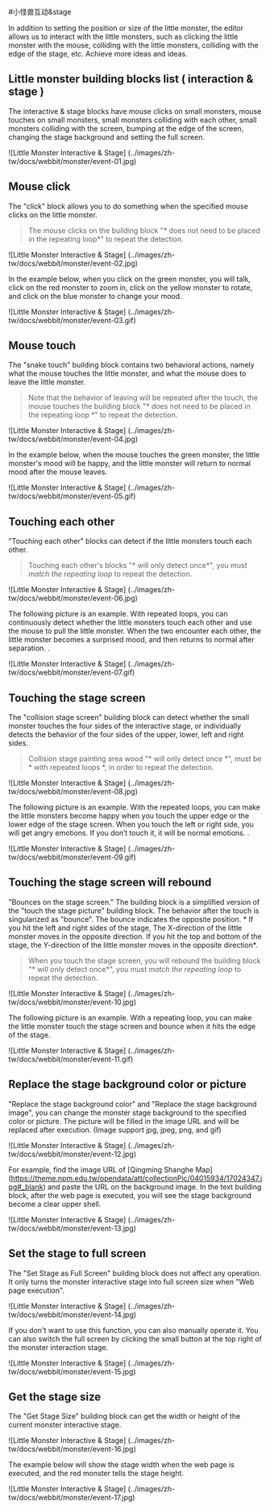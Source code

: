 #小怪兽互动&stage

In addition to setting the position or size of the little monster, the editor allows us to interact with the little monsters, such as clicking the little monster with the mouse, colliding with the little monsters, colliding with the edge of the stage, etc. Achieve more ideas and ideas.

## Little monster building blocks list ( interaction & stage )

The interactive & stage blocks have mouse clicks on small monsters, mouse touches on small monsters, small monsters colliding with each other, small monsters colliding with the screen, bumping at the edge of the screen, changing the stage background and setting the full screen.

![Little Monster Interactive & Stage] (../images/zh-tw/docs/webbit/monster/event-01.jpg)

## Mouse click

The "click" block allows you to do something when the specified mouse clicks on the little monster.

> The mouse clicks on the building block "* does not need to be placed in the repeating loop*" to repeat the detection.

![Little Monster Interactive & Stage] (../images/zh-tw/docs/webbit/monster/event-02.jpg)

In the example below, when you click on the green monster, you will talk, click on the red monster to zoom in, click on the yellow monster to rotate, and click on the blue monster to change your mood.

![Little Monster Interactive & Stage] (../images/zh-tw/docs/webbit/monster/event-03.gif)

## Mouse touch

The "snake touch" building block contains two behavioral actions, namely what the mouse touches the little monster, and what the mouse does to leave the little monster.

> Note that the behavior of leaving will be repeated after the touch, the mouse touches the building block "* does not need to be placed in the repeating loop *" to repeat the detection.

![Little Monster Interactive & Stage] (../images/zh-tw/docs/webbit/monster/event-04.jpg)

In the example below, when the mouse touches the green monster, the little monster's mood will be happy, and the little monster will return to normal mood after the mouse leaves.

![Little Monster Interactive & Stage] (../images/zh-tw/docs/webbit/monster/event-05.gif)

## Touching each other

"Touching each other" blocks can detect if the little monsters touch each other.

> Touching each other's blocks "* will only detect once*", you must *match the repeating loop* to repeat the detection.

![Little Monster Interactive & Stage] (../images/zh-tw/docs/webbit/monster/event-06.jpg)

The following picture is an example. With repeated loops, you can continuously detect whether the little monsters touch each other and use the mouse to pull the little monster. When the two encounter each other, the little monster becomes a surprised mood, and then returns to normal after separation. .

![Little Monster Interactive & Stage] (../images/zh-tw/docs/webbit/monster/event-07.gif)

## Touching the stage screen

The "collision stage screen" building block can detect whether the small monster touches the four sides of the interactive stage, or individually detects the behavior of the four sides of the upper, lower, left and right sides.

> Collision stage painting area wood "* will only detect once *", must be * with repeated loops *, in order to repeat the detection.

![Little Monster Interactive & Stage] (../images/zh-tw/docs/webbit/monster/event-08.jpg)

The following picture is an example. With the repeated loops, you can make the little monsters become happy when you touch the upper edge or the lower edge of the stage screen. When you touch the left or right side, you will get angry emotions. If you don’t touch it, it will be normal emotions. .

![Little Monster Interactive & Stage] (../images/zh-tw/docs/webbit/monster/event-09.gif)

## Touching the stage screen will rebound

"Bounces on the stage screen." The building block is a simplified version of the "touch the stage picture" building block. The behavior after the touch is singularized as "bounce". The bounce indicates the opposite position. * If you hit the left and right sides of the stage, The X-direction of the little monster moves in the opposite direction. If you hit the top and bottom of the stage, the Y-direction of the little monster moves in the opposite direction*.

> When you touch the stage screen, you will rebound the building block "* will only detect once*", you must *match the repeating loop* to repeat the detection.

![Little Monster Interactive & Stage] (../images/zh-tw/docs/webbit/monster/event-10.jpg)

The following picture is an example. With a repeating loop, you can make the little monster touch the stage screen and bounce when it hits the edge of the stage.

![Little Monster Interactive & Stage] (../images/zh-tw/docs/webbit/monster/event-11.gif)

## Replace the stage background color or picture

"Replace the stage background color" and "Replace the stage background image", you can change the monster stage background to the specified color or picture. The picture will be filled in the image URL and will be replaced after execution. (Image support jpg, jpeg, png, and gif)

![Little Monster Interactive & Stage] (../images/zh-tw/docs/webbit/monster/event-12.jpg)

For example, find the image URL of [Qingming Shanghe Map] (https://theme.npm.edu.tw/opendata/att/collectionPic/04015934/17024347.jpg#_blank) and paste the URL on the background image. In the text building block, after the web page is executed, you will see the stage background become a clear upper shell.

![Little Monster Interactive & Stage] (../images/zh-tw/docs/webbit/monster/event-13.jpg)

## Set the stage to full screen

The "Set Stage as Full Screen" building block does not affect any operation. It only turns the monster interactive stage into full screen size when "Web page execution".

![Little Monster Interactive & Stage] (../images/zh-tw/docs/webbit/monster/event-14.jpg)

If you don't want to use this function, you can also manually operate it. You can also switch the full screen by clicking the small button at the top right of the monster interaction stage.

![Little Monster Interactive & Stage] (../images/zh-tw/docs/webbit/monster/event-15.jpg)

## Get the stage size

The "Get Stage Size" building block can get the width or height of the current monster interactive stage.

![Little Monster Interactive & Stage] (../images/zh-tw/docs/webbit/monster/event-16.jpg)

The example below will show the stage width when the web page is executed, and the red monster tells the stage height.

![Little Monster Interactive & Stage] (../images/zh-tw/docs/webbit/monster/event-17.jpg)
